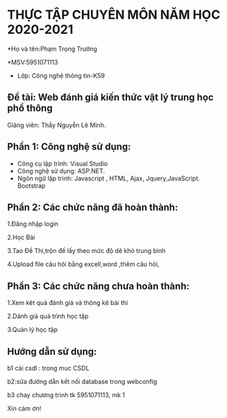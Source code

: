 # THỰC TẬP CHUYÊN MÔN NĂM HỌC 2020-2021
*Họ và tên:Phạm Trọng Trường

*MSV:5951071113     
* Lớp: Công nghệ thông tin-K59

## Đề tài: Web đánh giá kiến thức vật lý trung học phổ thông
Giảng viên: Thầy Nguyễn Lê Minh. 

## Phần 1: Công nghệ sử dụng:
-	Công cụ lập trình: Visual Studio
-	Công nghệ sử dụng: ASP.NET.
-	Ngôn ngữ lập trình:  Javascript , HTML, Ajax, Jquery,JavaScript. Bootstrap

## Phần 2: Các chức năng đã hoàn thành:
1.Đăng nhập login

2.Học Bài 

3.Tao Đề Thi,trộn đề lấy theo mức độ dẽ khó trung bình

4.Upload file câu hỏi bằng excell,word ,thêm câu hỏi,

## Phần 3: Các chức năng chưa hoàn thành:

1.Xem kêt quả đánh giá và thông kê bài thi

2.Dánh giá quá trình học tập

3.Quản lý học tập

## Hướng dẫn sử dụng:
b1 cài csdl : trong muc CSDL

b2:sữa đường dẫn kết nối database trong webconfig

b3 chay chương trinh tk 5951071113, mk 1 

Xin cám ơn!
